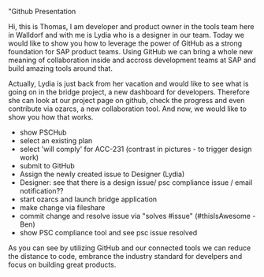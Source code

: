 "Github Presentation

Hi, this is Thomas, I am developer and product owner in the tools team here in Walldorf and with me is Lydia who is a designer in our team. Today we would like to show you how to leverage the power of GitHub as a strong foundation for SAP product teams. Using GitHub we can bring a whole new meaning of collaboration inside and accross development teams at SAP and build amazing tools around that.

Actually, Lydia is just back from her vacation and would like to see what is going on in the bridge project, a new dashboard for developers. Therefore she can look at our project page on github, check the progress and even contribute via ozarcs, a new collaboration tool. And now, we would like to show you how that works.

- show PSCHub 
- select an existing plan
- select 'will comply' for ACC-231 (contrast in pictures - to trigger design work)
- submit to GitHub
- Assign the newly created issue to Designer (Lydia) 
- Designer: see that there is a design issue/ psc compliance issue / email notification??
- start ozarcs and launch bridge application
- make change via fileshare
- commit change and resolve issue via "solves #issue" (#thisIsAwesome - Ben)
- show PSC compliance tool and see psc issue resolved

As you can see by utilizing GitHub and our connected tools we can reduce the distance to code, embrance the industry standard for develpers and focus on building great products.
